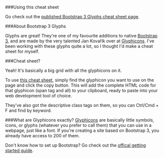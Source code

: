 ###Using this cheat sheet

Go check out the [published Bootstrap 3 Glyphs cheat sheet page](http://jamescroft.github.io/bootstrap-cheatsheets/).

###About Bootstrap 3 Glyphs

Glyphs are great! They're one of my favourite additions to native [Bootstrap 3](getbootstrap.com), and are made by the very talented Jan Kovařík over at [Glyphicons](http://glyphicons.com/). I've been working with these glyphs quite a lot, so I thought I'd make a cheat sheet for myself.

###Cheat sheet?

Yeah! It's basically a big grid with all the glyphicons on it.

To use [this cheat sheet](http://jamescroft.github.io/bootstrap-cheatsheets), simply find the glyphicon you want to use on the page and click the copy button. This will add the complete HTML code for that glyphicon (span tag and all) to your clipboard, ready to paste into your web development tool of choice.

 They've also got the descriptive class tags on them, so you can Ctrl/Cmd + F and find by keyword.

###What are Glyphicons exactly?
[Glyphicons](http://glyphicons.com/) are basically little symbols, icons, or glyphs (whatever you prefer to call them) that you can use in a webpage, just like a font. If you're creating a site based on Bootstrap 3, you already have access to 200 of them.

Don't know how to set up Bootstrap? Go check out the [offical getting started guide](http://getbootstrap.com/getting-started/).
